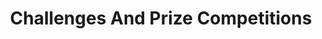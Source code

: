 ---
# This topic lives at
# https://digital.gov/topics/challenges-and-prize-competitions

# Topic Title
title: "Challenges And Prize Competitions"

# description — keep it short and clear
summary: ""

# Weight
weight: 1

# For more information on managing topics,
# see https://github.com/GSA/digitalgov.gov/wiki/topics
---